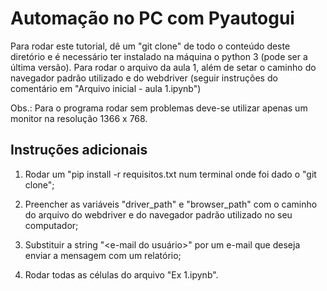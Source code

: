 # Automação no PC com Pyautogui

Para rodar este tutorial, dê um "git clone" de todo o conteúdo deste diretório e é necessário ter instalado na máquina o python 3 (pode ser a última versão). Para rodar o arquivo da aula 1, além de setar o caminho do navegador padrão utilizado e do webdriver (seguir instruções do comentário em "Arquivo inicial - aula 1.ipynb") 

Obs.: Para o programa rodar sem problemas deve-se utilizar apenas um monitor na resolução 1366 x 768.


## Instruções adicionais

1. Rodar um "pip install -r requisitos.txt num terminal onde foi dado o "git clone";

2. Preencher as variáveis "driver_path" e "browser_path" com o caminho do arquivo do webdriver e do navegador padrão utilizado no seu computador;

3. Substituir a string "<e-mail do usuário>" por um e-mail que deseja enviar a mensagem com um relatório;

2. Rodar todas as células do arquivo "Ex 1.ipynb".